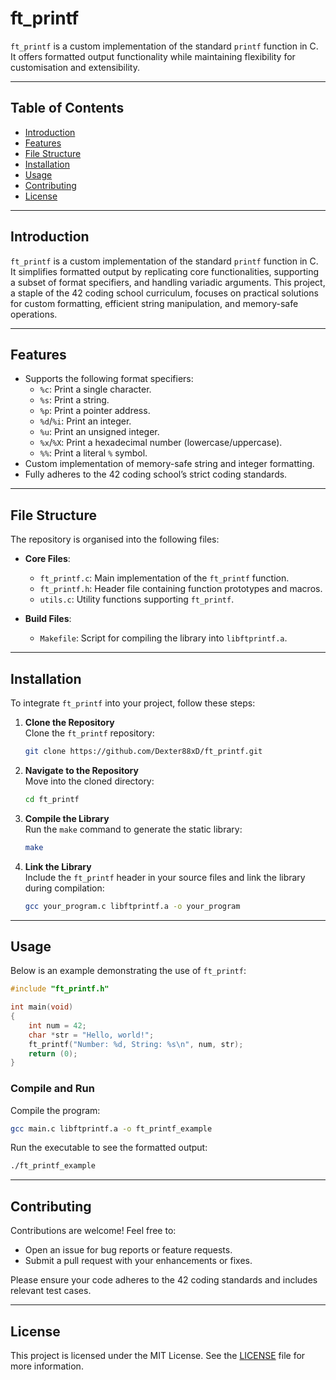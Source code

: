 # ft_printf

`ft_printf` is a custom implementation of the standard `printf` function in C. It offers formatted output functionality while maintaining flexibility for customisation and extensibility.

---

## Table of Contents
- [Introduction](#introduction)
- [Features](#features)
- [File Structure](#file-structure)
- [Installation](#installation)
- [Usage](#usage)
- [Contributing](#contributing)
- [License](#license)

---

## Introduction

`ft_printf` is a custom implementation of the standard `printf` function in C. It simplifies formatted output by replicating core functionalities, supporting a subset of format specifiers, and handling variadic arguments. This project, a staple of the 42 coding school curriculum, focuses on practical solutions for custom formatting, efficient string manipulation, and memory-safe operations.

---

## Features

- Supports the following format specifiers:
  - `%c`: Print a single character.
  - `%s`: Print a string.
  - `%p`: Print a pointer address.
  - `%d`/`%i`: Print an integer.
  - `%u`: Print an unsigned integer.
  - `%x`/`%X`: Print a hexadecimal number (lowercase/uppercase).
  - `%%`: Print a literal `%` symbol.
- Custom implementation of memory-safe string and integer formatting.
- Fully adheres to the 42 coding school’s strict coding standards.

---

## File Structure

The repository is organised into the following files:

- **Core Files**:
  - `ft_printf.c`: Main implementation of the `ft_printf` function.
  - `ft_printf.h`: Header file containing function prototypes and macros.
  - `utils.c`: Utility functions supporting `ft_printf`.

- **Build Files**:
  - `Makefile`: Script for compiling the library into `libftprintf.a`.

---

## Installation

To integrate `ft_printf` into your project, follow these steps:

1. **Clone the Repository**  
   Clone the `ft_printf` repository:  
   ```bash
   git clone https://github.com/Dexter88xD/ft_printf.git
   ```

2. **Navigate to the Repository**  
   Move into the cloned directory:  
   ```bash
   cd ft_printf
   ```

3. **Compile the Library**  
   Run the `make` command to generate the static library:  
   ```bash
   make
   ```

4. **Link the Library**  
   Include the `ft_printf` header in your source files and link the library during compilation:  
   ```bash
   gcc your_program.c libftprintf.a -o your_program
   ```

---

## Usage

Below is an example demonstrating the use of `ft_printf`:

```c
#include "ft_printf.h"

int main(void)
{
    int num = 42;
    char *str = "Hello, world!";
    ft_printf("Number: %d, String: %s\n", num, str);
    return (0);
}
```

### Compile and Run
Compile the program:
```bash
gcc main.c libftprintf.a -o ft_printf_example
```

Run the executable to see the formatted output:
```bash
./ft_printf_example
```

---

## Contributing

Contributions are welcome! Feel free to:  
- Open an issue for bug reports or feature requests.  
- Submit a pull request with your enhancements or fixes.  

Please ensure your code adheres to the 42 coding standards and includes relevant test cases.

---

## License

This project is licensed under the MIT License. See the [LICENSE](LICENSE) file for more information.

